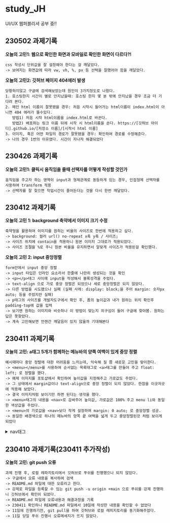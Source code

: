 # study_JH
UI/UX 웹퍼블리셔 공부 중!!


## 230502 과제기록

__오늘의 고민1: 웹으로 확인한 화면과 모바일로 확인한 화면이 다르다?!__

    css 작성시 단위값을 잘 설정해야 한다는 걸 깨달았다.
    -> 보여지는 화면값에 따라 vw, vh, %, px 등 선택을 잘했어야 함을 깨달았다.

__오늘의 고민2: 깃허브 페이지 404에러 발생__

    당황하지않고 구글에 검색해보았는데 원인이 3가지정도로 나왔다. 
    1. 호스팅한지 시간이 별로 안지났을때: 호스팅 한지 몇 분 밖에 안지났을 경우 조금 더 기다려 본다.
    2. 메인 html 이름이 잘못됐을 경우: 처음 시작시 들어가는 html이름이 index.html이 아니면 404 에러가 뜰수있다. 
       방법1) 처음 시작 html이름을 index.html로 바꾼다.
       방법2) 배포하는 링크 이름 뒤에 시작 시 html이름을 쓴다. https://[깃허브 아이디].github.io/[저장소 이름]/[시작시 html 이름]
    3. 이미지, 혹은 어떤 파일의 경로가 잘못됐을 경우: 확인하여 경로를 수정해준다.
    -> 나의 경우 1번의 이유였다. 시간이 지나자 해결되었다
   

## 230426 과제기록

__오늘의 고민1:  클릭시 움직임을 줄때 선택자를 어떻게 작성할 것인가__

    움직임을 주고자 하는 영역이 input과 형제관계로 동등하게 있는 경우, 인접형제 선택자를 사용하여 transform 적용
    -> 선택자를 잘 찾으면 작업시간이 줄어든다는 것을 다시 한번 깨달았다.


## 230412 과제기록

__오늘의 고민 1:  background 축약에서 이미지 크기 수정__

    축약형을 활용하여 이미지를 원하는 비율의 사이즈로 한번에 적용하고 싶다.
    -> background: 컬러 url() no-repeat x축 y축 / 사이즈; 
    -> 사이즈 위치에 contain을 적용하니 원본 이미지 그대로가 적용되었다.
    -> 사이즈 조절을 %로 주니 원본 비율을 유지하면서 알맞게 사이즈가 적용된걸 확인했다.

__오늘의 고민 2:  input 중앙정렬__

    form안에서 input 중앙 정렬
    -> input 타입은 인라인 요소라서 한줄에 나란히 생성되는 것을 확인
    -> <p></p>태그 사이에 input을 작성해서 블록성격을 주었다.
    -> text-align 으로 가로 중앙 정렬은 되었으나 세로 중앙정렬은 되지 않았다.
    -> 다른 방법을 시도했으나 실패 (실패 사례: display: block;을 주어 margin: 숫자px auto; 등을 주었지만 실패)
    -> p태그의 사이즈를 개발자도구에서 확인 후, 폼의 높이값과 내가 원하는 위치 확인후 padding-top에 값을 입력
    -> 보기엔 원하는 이미지와 비슷하나 이 방법이 맞는지 의구심이 들어 구글에 찾아봄. 원하는 답은 못찾았다.
    -> 계속 고민해보면 언젠간 깨달음이 있지 않을까 기대해본다 


## 230411 과제기록

__오늘의 고민:  a태그 5개가 함께하는 메뉴바의 양쪽 여백이 있게 중앙 정렬__

    예시때마다 중앙 정렬에 대한 어려움을 느끼는데, 익숙해 질 쯤 새로운 고민을 맞이한다.
    -> <menu></menu>를 사용하여 순서없는 목록태그로 <a>태그를 만들어 주고 float: left; 로 정렬을 했다.
    -> 예제 이미지를 포토샵에서 확인하여 높이값을 지정해주고 가로값도 주었다.
    -> 그 상태에서 margin값이나 text-align으로 중앙 정렬이 되지 않았다. 한참을 이곳저곳에 적용해 보았다.
    -> 결국 이미지처럼 보이기만 하면 된다는 생각을 했다.
    -> <menu>태그의 내용을 <nav>로 감싸주어 높이값, 가로값은 100% 주고 menu li와 동일한 색상값을 주었다.
    -> <menu>의 가로값을 <nav>보다 작게 설정하여 margin: 0 auto; 로 중앙정렬 성공. 
    -> 동일한 배경색으로 하나의 메뉴바의 양쪽 끝 여백을 넓게 두고 중앙정렬된것 처럼 보이게 되었다

<details>
    <summary>nav태그</summary>
    <p>메뉴, 목차, 인덱스 등 다른 페이지 또는 현재 페이지의 다른 부분과 연결되는 네비게이션 링크들의 집합을 정의할 때 사용</p>
</details>



## 230410 과제기록(230411 추가작성)

__오늘의 고민:  git push 오류__

    과제 진행 후, 로컬 레파지토리에서 깃허브로 푸쉬를 진행했으나 되지 않았다.
    -> 구글에서 오류 내용을 복사하여 검색
    -> README.md 파일에 대한 오류라고 한다. 
    -> 강제로 파일을 등록할 수 있는 git push -u origin +main 으로 푸쉬를 강제 진행하니 깃허브에서 확인이 되었다.
    -> README.md 파일에 오류내용과 해결과정을 기록
    -> 230411 확인하니 README.md 파일에서 10일에 작성한 내용을 확인할 수 없었다
    -> 11일에 진행하기전, git pull을 하여 깃허브와 로컬 레피지토리를 동기화해주었다.
    -> 11일 당일 푸쉬 진행시 오류메세지가 뜨지 않았다.

